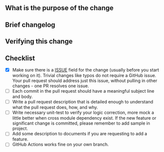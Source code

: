 ## What is the purpose of the change

## Brief changelog

## Verifying this change

## Checklist

<!-- Follow this checklist to help us incorporate your contribution quickly and easily: -->

- [x] Make sure there is a [ISSUE](https://github.com/arjenzhou/porter/issues) field for the change (usually
  before you start working on it). Trivial changes like typos do not require a GitHub issue. Your pull request should
  address just this issue, without pulling in other changes - one PR resolves one issue.
- [ ] Each commit in the pull request should have a meaningful subject line and body.
- [ ] Write a pull request description that is detailed enough to understand what the pull request does, how, and why.
- [ ] Write necessary unit-test to verify your logic correction, more mock a little better when cross module dependency
  exist. If the new feature or significant change is committed, please remember to add sample in project.
- [ ] Add some description to documents if you are requesting to add a feature.
- [ ] GitHub Actions works fine on your own branch.